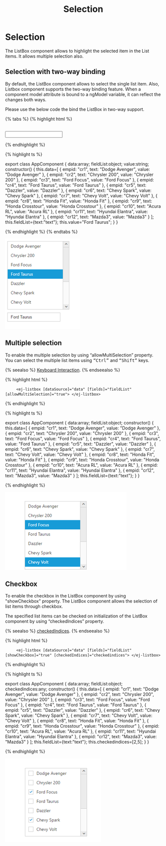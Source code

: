 ﻿---
layout: post
title: Selection
description: Selection
platform: angular-2
control: ListBox
documentation: ug
---

# Selection

The ListBox component allows to highlight the selected item in the List items. It allows multiple selection also. 

## Selection with two-way binding

By default, the ListBox component allows to select the single list item. Also, Listbox component supports the two-way binding feature. When a component model attribute is bound to a ngModel variable, it can reflect the changes both ways.

Please use the below code the bind the ListBox in two-way support.

{% tabs %}
{% highlight html %}

<div class="ctrllabel"></div>
    <ej-listbox [dataSource]="data" [fields]="fieldList" [value]="value"> </ej-listbox>
<br />
<div id="binding">
    <input type="text" id="listValue" class="input ejinputtext" [(ngModel)]="value" />
</div>

{% endhighlight %}

{% highlight ts %}

export class AppComponent {
    data:array;
    fieldList:object;
    value:string;
    constructor() {
    this.data=[
        { empid: "cr1", text: "Dodge Avenger", value: "Dodge Avenger" },
        { empid: "cr2", text: "Chrysler 200", value: "Chrysler 200" },
        { empid: "cr3", text: "Ford Focus", value: "Ford Focus" },
        { empid: "cr4", text: "Ford Taurus", value: "Ford Taurus" },
        { empid: "cr5", text: "Dazzler", value: "Dazzler" },
        { empid: "cr6", text: "Chevy Spark", value: "Chevy Spark" },
        { empid: "cr7", text: "Chevy Volt", value: "Chevy Volt" },
        { empid: "cr8", text: "Honda Fit", value: "Honda Fit" },
        { empid: "cr9", text: "Honda Crosstour", value: "Honda Crosstour" },
        { empid: "cr10", text: "Acura RL", value: "Acura RL" },
        { empid: "cr11", text: "Hyundai Elantra", value: "Hyundai Elantra" },
        { empid: "cr12", text: "Mazda3", value: "Mazda3" }
    ];
    this.fieldList={text:"text"};
    this.value="Ford Taurus";
    }
}  

{% endhighlight %}
{% endtabs %}

![](Selection_images\Selection_img1.png)

## Multiple selection

To enable the multiple selection by using “allowMultiSelection” property. You can select the multiple list items using <kbd>“Ctrl”</kbd> and <kbd>“Shift”</kbd> keys.

{% seealso %} [Keyboard Interaction](http://help.syncfusion.com/angular-2/listbox/keyboard-interaction). {% endseealso %}

{% highlight html %}

         <ej-listbox [dataSource]="data" [fields]="fieldList" [allowMultiSelection]="true"> </ej-listbox>

{% endhighlight %}

{% highlight ts %}

export class AppComponent {
    data:array;
    fieldList:object;
    constructor() {
    this.data=[
        { empid: "cr1", text: "Dodge Avenger", value: "Dodge Avenger" },
        { empid: "cr2", text: "Chrysler 200", value: "Chrysler 200" },
        { empid: "cr3", text: "Ford Focus", value: "Ford Focus" },
        { empid: "cr4", text: "Ford Taurus", value: "Ford Taurus" },
        { empid: "cr5", text: "Dazzler", value: "Dazzler" },
        { empid: "cr6", text: "Chevy Spark", value: "Chevy Spark" },
        { empid: "cr7", text: "Chevy Volt", value: "Chevy Volt" },
        { empid: "cr8", text: "Honda Fit", value: "Honda Fit" },
        { empid: "cr9", text: "Honda Crosstour", value: "Honda Crosstour" },
        { empid: "cr10", text: "Acura RL", value: "Acura RL" },
        { empid: "cr11", text: "Hyundai Elantra", value: "Hyundai Elantra" },
        { empid: "cr12", text: "Mazda3", value: "Mazda3" }
    ];
    this.fieldList={text:"text"};
    }
}  

{% endhighlight %}

![](Selection_images\Selection_img2.png)

## Checkbox

To enable the checkbox in the ListBox component by using "showCheckbox" property. The ListBox component allows the selection of list items through checkbox.

The specified list items can be checked on initialization of the ListBox component by using “checkedIndices” property. 

{% seealso %} [checkedIndices](http://helpjs.syncfusion.com/js/api/ejlistbox#members:checkedindices). {% endseealso %}

{% highlight html %}

         <ej-listbox [dataSource]="data" [fields]="fieldList" [showCheckbox]="true" [checkedIndices]="checkedindices"> </ej-listbox>

{% endhighlight %}

{% highlight ts %}

export class AppComponent {
    data:array;
    fieldList:object;
    checkedindices:any;
    constructor() {
    this.data=[
        { empid: "cr1", text: "Dodge Avenger", value: "Dodge Avenger" },
        { empid: "cr2", text: "Chrysler 200", value: "Chrysler 200" },
        { empid: "cr3", text: "Ford Focus", value: "Ford Focus" },
        { empid: "cr4", text: "Ford Taurus", value: "Ford Taurus" },
        { empid: "cr5", text: "Dazzler", value: "Dazzler" },
        { empid: "cr6", text: "Chevy Spark", value: "Chevy Spark" },
        { empid: "cr7", text: "Chevy Volt", value: "Chevy Volt" },
        { empid: "cr8", text: "Honda Fit", value: "Honda Fit" },
        { empid: "cr9", text: "Honda Crosstour", value: "Honda Crosstour" },
        { empid: "cr10", text: "Acura RL", value: "Acura RL" },
        { empid: "cr11", text: "Hyundai Elantra", value: "Hyundai Elantra" },
        { empid: "cr12", text: "Mazda3", value: "Mazda3" }
    ];
    this.fieldList={text:"text"};
    this.checkedindices=[2,5];
    }
}  

{% endhighlight %}

![](Selection_images\Selection_img3.png)